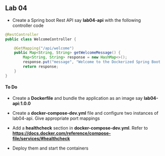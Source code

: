 ## Lab 04
* Create a Spring boot Rest API say **lab04-api** with the following controller code

``` java
@RestController
public class WelcomeController {

    @GetMapping("/api/welcome")
    public Map<String, String> getWelcomeMessage() {
        Map<String, String> response = new HashMap<>();
        response.put("message", "Welcome to the Dockerized Spring Boot API!");
        return response;
    }
}
```

#### To Do

* Create a **Dockerfile** and bundle the application as an image say **lab04-api:1.0.0**
* Create a **docker-compose-dev.yml** file and configure two instances of lab04-api. Give appropriate port mappings
* Add a **healthcheck** section in **docker-compose-dev.yml**. Refer to **https://docs.docker.com/reference/compose-file/services/#healthcheck**

* Deploy them and start the containers
